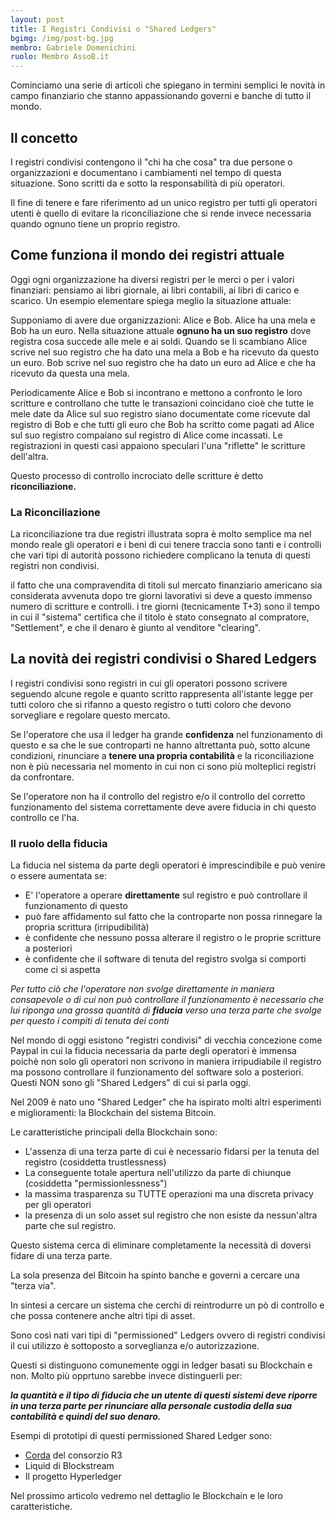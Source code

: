 ```yaml
---
layout: post
title: I Registri Condivisi o "Shared Ledgers"
bgimg: /img/post-bg.jpg
membro: Gabriele Domenichini
ruolo: Membro AssoB.it
---
```

Cominciamo una serie di articoli che spiegano in termini semplici le novità
in campo finanziario che stanno appassionando governi e banche di tutto il mondo.

<!-- more -->
## Il concetto

I registri condivisi contengono il "chi ha che cosa" tra due persone o
organizzazioni e documentano i cambiamenti nel tempo di questa situazione.
Sono scritti da e sotto la responsabilità di più operatori.

Il fine di tenere e fare riferimento ad un unico registro per tutti gli
operatori utenti è quello di evitare la riconciliazione che si rende invece
necessaria quando ognuno tiene un proprio registro.


## Come funziona il mondo dei registri attuale

Oggi ogni organizzazione ha diversi registri per le merci o per i valori
finanziari: pensiamo ai libri giornale, ai libri contabili, ai libri di carico
e scarico.
Un esempio elementare spiega meglio la situazione attuale:

Supponiamo di avere due organizzazioni: Alice e Bob.
Alice ha una mela e Bob ha un euro. Nella situazione
attuale **ognuno ha un suo registro** dove registra cosa succede alle mele e ai soldi.
Quando se li scambiano Alice scrive nel suo registro che ha dato una mela
a Bob e ha ricevuto da questo un euro.
Bob scrive  nel suo registro che ha dato un euro ad Alice e che ha ricevuto
da questa una mela.

Periodicamente Alice e Bob si incontrano e mettono a confronto le loro scritture
e controllano che tutte le transazioni coincidano cioè che tutte le mele date da
Alice sul suo registro siano documentate come ricevute dal
registro di Bob e che tutti gli euro che Bob ha scritto come pagati ad Alice
sul suo registro compaiano sul registro di Alice come incassati. Le
registrazioni in questi casi appaiono speculari l'una
"riflette" le scritture dell'altra.

Questo processo di controllo incrociato delle scritture è detto
**riconciliazione.**

### La Riconciliazione

La riconciliazione tra due registri illustrata sopra è molto semplice ma
nel mondo reale gli operatori e i beni di cui tenere traccia sono
tanti e i controlli che vari tipi di autorità possono richiedere complicano
la tenuta di questi registri non condivisi.

il fatto che una
compravendita di titoli sul mercato finanziario americano sia considerata
avvenuta dopo tre giorni lavorativi si deve a questo immenso numero di
scritture e controlli. i tre giorni (tecnicamente T+3) sono il tempo in cui il
"sistema" certifica che il titolo è stato consegnato al compratore,
"Settlement", e che il denaro è giunto al venditore "clearing".

## La novità dei registri condivisi o Shared Ledgers

I registri condivisi sono registri in cui gli operatori possono scrivere
seguendo alcune regole e quanto scritto rappresenta all'istante legge per
tutti coloro che si rifanno a questo registro o tutti coloro che devono
sorvegliare e regolare questo mercato.

Se l'operatore che usa il ledger ha grande **confidenza** nel funzionamento di
questo e sa che le sue controparti ne hanno altrettanta può, sotto alcune
condizioni, rinunciare a **tenere una propria contabilità** e la riconciliazione non
è più necessaria nel momento in cui non ci sono più molteplici registri
da confrontare.

Se l'operatore non ha il controllo del registro e/o il controllo del corretto
funzionamento del sistema
correttamente deve avere fiducia in chi questo controllo ce l'ha.

### Il ruolo della fiducia

La fiducia nel sistema da parte degli operatori è imprescindibile e può
venire o essere aumentata se:

* E' l'operatore a operare **direttamente** sul registro e
può controllare il funzionamento di questo
* può fare affidamento sul fatto che la controparte non possa rinnegare
la propria scrittura (irripudibilità)
* è confidente che nessuno possa alterare il registro
o le proprie scritture a posteriori
* è confidente che il software di tenuta del registro
svolga si comporti come ci si aspetta

*Per tutto ciò che l'operatore non svolge direttamente in maniera consapevole
o di cui non può controllare il funzionamento
è necessario che lui riponga una grossa quantità di **fiducia**
verso una terza parte che svolge per questo i compiti di tenuta dei conti*

Nel mondo di oggi esistono "registri condivisi" di vecchia concezione come
Paypal in cui la fiducia necessaria da parte degli operatori è immensa poichè
non solo gli operatori non scrivono in maniera irripudiabile il registro ma
possono controllare il funzionamento del
software solo a posteriori.
Questi NON sono gli "Shared Ledgers" di cui si parla oggi.

Nel 2009 è nato uno "Shared Ledger" che ha ispirato molti altri esperimenti e
miglioramenti: la Blockchain del sistema Bitcoin.

Le caratteristiche principali della Blockchain sono:

* L'assenza di una terza parte di cui è necessario fidarsi per la tenuta del registro 
(cosiddetta trustlessness)
* La conseguente totale apertura nell'utilizzo da parte di chiunque (cosiddetta "permissionlessness")
* la massima trasparenza su TUTTE operazioni ma una discreta privacy per gli
operatori
* la presenza di un solo asset sul registro che non esiste da nessun'altra parte
che sul registro.

Questo sistema cerca di eliminare completamente la necessità di doversi fidare
di una terza parte.

La sola presenza del Bitcoin ha spinto banche e governi a cercare una
"terza via".

In sintesi a cercare un sistema che cerchi di reintrodurre un pò di controllo
e che possa contenere anche altri tipi di asset.

Sono così nati vari tipi di "permissioned" Ledgers ovvero di registri condivisi
il cui utilizzo è sottoposto a sorveglianza e/o autorizzazione.

Questi si distinguono comunemente oggi in ledger basati su Blockchain e non.
Molto più opprtuno sarebbe invece distinguerli per:

***la quantità e il tipo di fiducia che un utente di questi sistemi
deve riporre in una terza parte per rinunciare alla personale custodia della
sua contabilità e quindi del suo denaro.***

Esempi di prototipi di questi permissioned Shared Ledger sono:

* [Corda][corda] del consorzio R3
* Liquid di Blockstream
* Il progetto Hyperledger

Nel prossimo articolo vedremo nel dettaglio le Blockchain e le loro
caratteristiche.

[corda]: https://gendal.me/2016/04/05/introducing-r3-corda-a-distributed-ledger-designed-for-financial-services/
[sharedledgers]: https://gendal.me/2015/04/27/how-to-explain-the-value-of-replicated-shared-ledgers-from-first-principles/
